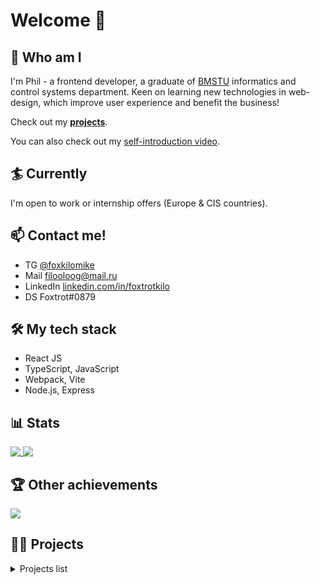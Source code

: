 # Welcome 👋

## :bow: Who am I
I'm Phil - a frontend developer, a graduate of [BMSTU](https://www.bmstu.ru/) informatics and control systems department. Keen on learning new technologies in web-design, which improve user experience and benefit the business!

Check out my **[projects](#trophy-other-achievements)**.

You can also check out my [self-introduction video](https://www.youtube.com/watch?v=mdsK340TMpw).

## :surfer: Currently
I'm open to work or internship offers (Europe & CIS countries).

## :mailbox: Contact me!
- TG [@foxkilomike](https://t.me/foxkilomike)
- Mail <a href="mailto:filooloog@mail.ru">filooloog@mail.ru</a>
- LinkedIn [linkedin.com/in/foxtrotkilo](https://www.linkedin.com/in/foxtrotkilo)
- DS Foxtrot#0879

## 🛠 My tech stack
- React JS
- TypeScript, JavaScript
- Webpack, Vite
- Node.js, Express

## :bar_chart: Stats

<a href="https://github.com/anuraghazra/github-readme-stats">
  <img align="top" src="https://github-readme-stats-yca3.vercel.app/api?username=foxtrotkilomike&show_icons=true&hide_rank=true&hide=stars&count_private=true&theme=flag-india&bg_color=00000000" />
</a>
<a href="https://github.com/anuraghazra/github-readme-stats">
  <img align="top" src="https://github-readme-stats-yca3.vercel.app/api/top-langs/?username=foxtrotkilomike&layout=compact&theme=flag-india&bg_color=00000000" />
</a>

## :trophy: Other achievements
<a href="https://www.codewars.com/users/foxtrotkilomike">
  <img src="https://www.codewars.com/users/foxtrotkilomike/badges/small">
</a>

## 👨‍💻 Projects

<details>
<summary>Projects list</summary>

1. **Project Management App**

	An app that helps a team or a group of developers track their projects and achieve their goals.
	
	_Features_: own backend (Node.js, MongoDB), user registration & authorization with validation & error handling, boards, columns & tasks creation, editing and deletion, columns & tasks drag-and-drop, editing user profile, user-friendly notifications, adaptive design. 
	- [Repo](https://github.com/foxtrotkilomike/project-management-app)
	- [Deploy](https://dashing-phoenix-851f28.netlify.app/)
	- Preview:
	<br>
	<img width="571" alt="image" src="https://user-images.githubusercontent.com/83244224/206625049-5e03731f-3fa1-431a-8d0b-726ea0e61f8d.png">
	
2. **RS Recipes**

	A clone of a popular recipes portal 'Allrecipes.com'.
	
	_Features_: custom backend + API (Node.js), user registration & authorization with validation & error handling, filtering and sorting of recipes and cooking articles, user profile with saved recipes and shopping list, adaptive design. 
	- [Repo](https://github.com/foxtrotkilomike/rs-clone)
	- [Deploy](https://kravchuk-st.github.io/rs-clone/)
	- Preview:
	<br>
	<img width="571" alt="image" src="https://user-images.githubusercontent.com/83244224/192473087-ac1f2b8d-ad03-4ba9-983e-5a9bc1ca121e.png">

3. **Virtual keyboard**

	A virtual keyboard, which represents physical keys pressing and can be used to type via UI.
	
	_Features_: keys highlighting on press, text navigation, layout changes on language change and on special keys press (CapsLock, Shift...), responsive design.
	- [Repo](https://github.com/foxtrotkilomike/virtual-keyboard)
	- [Deploy](https://foxtrotkilomike.github.io/virtual-keyboard/)
	- Preview:
	<br>
	<img width="571" alt="image" src="https://user-images.githubusercontent.com/83244224/167428508-0fdb6745-9cdd-4775-87d6-5e1a1d4e914c.png">
	
4. **Pet shelter**

	Two-page site of pet shelter, made using Figma layout.
	
	_Features_: burger menu, custom slider, pagination, adaptive design, interactive elements with hover effects, smooth scroll.
	- [Repo](https://github.com/foxtrotkilomike/Pet-haven)
	- [Deploy](https://rolling-scopes-school.github.io/foxtrotkilomike-JSFE2022Q1/shelter/)
	- Preview:
	<br>
	<img width="571" alt="image" src="https://user-images.githubusercontent.com/83244224/162710591-db2fca97-da24-4ebe-b1e7-4c6b68993e12.png">
	
5. **Cars asynchronous race game**

	A task for practicing with asynchronous queries for cars race and detecting winners.
	
	_Features_: starting/stopping cars race for all cars on current page (implemented via `fetch` requests), starting/stopping particular car, car stops if HTTP 500 status code returned, winners page which gets updated via HTTP query.
	- [Deploy](https://rolling-scopes-school.github.io/foxtrotkilomike-JSFE2022Q1/async-race/)
		
		**Note**: to be able to watch working version ones need to start up a local server with cars data.
	- Preview:
	<br>
	<img width="571" alt="image" src="https://user-images.githubusercontent.com/83244224/184881481-89593f9b-1d40-45a4-ba07-0116957b21b4.png">
	
6. **Online keyboard store**

	An online store page with filtering, sorting and search for keyboards.
	
	_Features_: goods filtering by multiple criteria, goods sorting and search, dynamic cards generation, add to cart, adaptive design.
	- [Deploy](https://rolling-scopes-school.github.io/foxtrotkilomike-JSFE2022Q1/online-store/)
	- Preview:
	<br>
	<img width="571" alt="image" src="https://user-images.githubusercontent.com/83244224/179624000-93d8095e-dcec-46f1-98ce-e385766fbc73.png">
	
7. **JS mini projects**

	4 mini-projects using JavaScript, which includes:
	1. A photographer landing page
	2. An audio player page (learning media usage in browser)
	3. An image gallery page (learning to work with API's)
	4. A browser game (a runner wrote with JavaScript)
	<br>

	- [Repo](https://github.com/foxtrotkilomike/JS-mini-projects)
	- Deploy - _see repo [README](https://github.com/foxtrotkilomike/JS-mini-projects#readme)_
	- Preview:
	<br>
	<img width="571" alt="image" src="https://user-images.githubusercontent.com/83244224/192508435-06db58de-fa6d-41c4-9f48-5b4187be63b3.png">
	
<br>
More projects could be found in my github respositories section - https://github.com/foxtrotkilomike?tab=repositories

</details>

<!--
**foxtrotkilomike/foxtrotkilomike** is a ✨ _special_ ✨ repository because its `README.md` (this file) appears on your GitHub profile.

Here are some ideas to get you started:

- 🔭 I’m currently working on ...
- 🌱 I’m currently learning ...
- 👯 I’m looking to collaborate on ...
- 🤔 I’m looking for help with ...
- 💬 Ask me about ...
- 📫 How to reach me: ...
- 😄 Pronouns: ...
- ⚡ Fun fact: ...
-->
